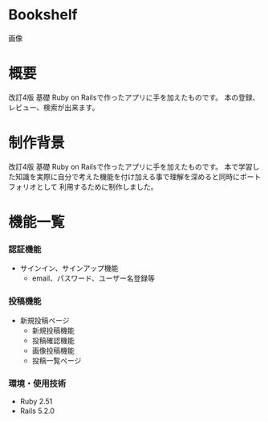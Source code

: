 # Bookshelf 

画像


# 概要
改訂4版 基礎 Ruby on Railsで作ったアプリに手を加えたものです。
本の登録、レビュー、検索が出来ます。

# 制作背景
改訂4版 基礎 Ruby on Railsで作ったアプリに手を加えたものです。 
本で学習した知識を実際に自分で考えた機能を付け加える事で理解を深めると同時にポートフォリオとして
利用するために制作しました。

# 機能一覧 
### 認証機能
- サインイン、サインアップ機能
  - email、パスワード、ユーザー名登録等
 
### 投稿機能
- 新規投稿ページ   
  - 新規投稿機能  
  - 投稿確認機能  
  - 画像投稿機能  
  - 投稿一覧ページ  

### 環境・使用技術
- Ruby 2.51 
- Rails 5.2.0
　
